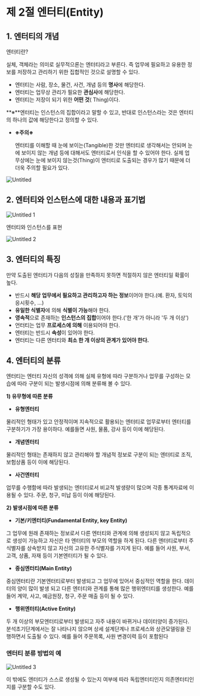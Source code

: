 # 제 2절 엔터티(Entity)

## 1. 엔터티의 개념

엔터티란?

실체, 객체라는 의미로 실무적으론는 엔터티라고 부른다. 즉 업무에 필요하고 유용한 정보를 저장하고 관리하기 위한 집합적인 것으로 설명할 수 있다.

- 엔터티는 사람, 장소, 물건, 사건, 개념 등의 **명사**에 해당한다.
- 엔터티는 업무상 관리가 필요한 **관심사**에 해당한다.
- 엔터티는 저장이 되기 위한 **어떤 것**( Thing)이다.

**※**엔터티는 인스턴스의 집합이라고 말할 수 있고, 반대로 인스턴스라는 것은 엔터티의 하나의 값에 해당한다고 정의할 수 있다.

- **※주의※**
    
    엔터티를 이해할 때 눈에 보이는(Tangible)한 것만 엔터티로 생각해서는 안되며 눈에 보이지 않는 개념 등에 대해서도 엔터티로서 인식을 할 수 있어야 한다. 실제 업무상에는 눈에 보이지 않는것(Thing)이 엔터티로 도출되는 경우가 많기 때문에 더더욱 주의할 필요가 있다.
    


![Untitled](https://user-images.githubusercontent.com/56623911/138904857-2603ec11-b807-4e26-9892-781ed66a93b0.png)


## 2. 엔터티와 인스턴스에 대한 내용과 표기법

![Untitled 1](https://user-images.githubusercontent.com/56623911/138904896-178e2684-681a-4cc4-a3e8-01163576fbb0.png)

엔터티와 인스턴스를 표현

![Untitled 2](https://user-images.githubusercontent.com/56623911/138904910-d3e04f2b-4182-4793-8b4c-59a02fdc1871.png)

## 3. 엔터티의 특징

만약 도출된 엔터티가 다음의 성질을 만족하지 못하면 적절하지 않은 엔터티일 확률이 높다.

- 반드시 **해당 업무에서 필요하고 관리하고자 하는 정보**이어야 한다.(예. 환자, 토익의 응시횟수, ...)
- **유일한 식별자**에 의해 **식별이 가능**해야 한다.
- **영속적**으로 존재하는 **인스턴스의 집합**이어야 한다.('한 개'가 아니라 '두 개 이상')
- 언터티는 업무 **프로세스에 의해** 이용되어야 한다.
- 엔터티는 반드시 **속성**이 있어야 한다.
- 엔터티는 다른 엔터티와 **최소 한 개 이상의 관계가 있어야 한다.**

## 4. 엔터티의 분류

엔터티는 엔터티 자신의 성격에 의해 실체 유형에 따라 구분하거나 업무를 구성하는 모습에 따라 구분이 되는 발생시점에 의해 분류해 볼 수 있다.

**1) 유무형에 따른 분류**

- **유형엔터티**

물리적인 형태가 있고 안정적이며 지속적으로 활용되는 엔터티로 업무로부터 엔터티를 구분하기가 가장 용이하다. 예를들면 사원, 물품, 강사 등이 이에 해당된다.

- **개념엔터티**

물리적인 형태는 존재하지 않고 관리해야 할 개념적 정보로 구분이 되는 엔터티로  조직, 보험상품 등이 이에 해당된다.

- **사건엔터티**

업무를 수행함에 따라 발생되는 엔터티로서 비교적 발생량이 많으며 각종 통계자료에 이용될 수 있다. 주문, 청구, 미납 등이 이에 해당된다.

**2) 발생시점에 따른 분류**

- **기본/키엔터티(Fundamental Entity, key Entity)**

그 업무에 원래 존재하는 정보로서 다른 엔터티와 관계에 의해 생성되지  않고 독립적으로 생성이 가능하고 자신은 타 엔터티의 부모의 역할을 하게 된다. 다른 엔터티로부터 주식별자를 상속받지 않고 자신의 고유한 주식별자를 가지게 된다. 예를 들어 사원, 부서, 고객, 상품, 자재 등이 기본엔터티가 될 수 있다.

- **중심엔터티(Main Entity)**

중심엔터티란 기본엔터티로부터 발생되고 그 업무에 있어서 중심적인 역할을 한다. 데이터의 양이 많이 발생 되고 다른 엔터티와 관계를 통해 많은 행위엔터티를 생성한다. 예를 들어 계약, 사고, 예금원장, 청구, 주문 매출 등이 될 수 있다.

- **행위엔터티(Active Entity)**

두 개 이상의 부모엔터티로부터 발생되고 자주 내용이 바뀌거나 데이터양이 증가된다. 분석초기단계에서는 잘 나타나지 않으며 상세 설계단계나 프로세스와 상관모델링을 진행하면서 도출될 수 있다. 예를 들어 주문목록, 사원 변경이력 등이 포함된다

### 엔터티 분류 방법의 예

![Untitled 3](https://user-images.githubusercontent.com/56623911/138904931-6e9a555d-40df-4cbd-a69c-f5177fedd7f1.png)


이 밖에도 엔터티가 스스로 생성될 수 있는지 여부에 따라 독립엔터티인지 의존엔터티인지를 구분할 수도 있다.
